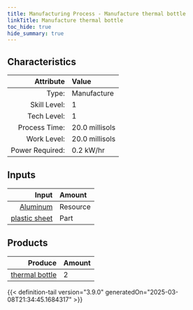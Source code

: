```yaml
---
title: Manufacturing Process - Manufacture thermal bottle
linkTitle: Manufacture thermal bottle
toc_hide: true
hide_summary: true
---
```

<!-- This is generated by the MarsSim HelpGenertor, do not edit. -->


## Characteristics

| Attribute      | Value |
|--------:|:------|
|Type:|Manufacture|
|Skill Level:|1|
|Tech Level:|1|
|Process Time:|20.0 millisols|
|Work Level:|20.0 millisols|
|Power Required:|0.2 kW/hr|

## Inputs

| Input      | Amount |
|--------:|:------|
|[Aluminum](/docs/definitions/resource/aluminum)|Resource|0.8 kg|
|[plastic sheet](/docs/definitions/part/plastic-sheet)|Part|2|

## Products


| Produce      | Amount |
|--------:|:------|
|[thermal bottle](/docs/definitions/null/thermal-bottle)|2|



{{< definition-tail version="3.9.0" generatedOn="2025-03-08T21:34:45.1684317" >}}



